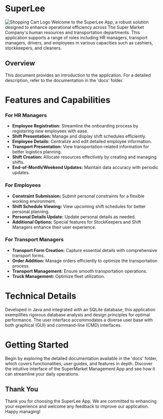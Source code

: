 # SuperLee
![Shopping Cart Logo](images/shopping_cart.png)
Welcome to the SuperLee App, a robust solution designed to enhance operational efficiency across The Super Market Company's human resources and transportation departments. This application supports a range of roles including HR managers, transport managers, drivers, and employees in various capacities such as cashiers, stockkeepers, and cleaners.

## Overview
This document provides an introduction to the application. For a detailed description, refer to the documentation in the 'docs' folder.

# Features and Capabilities

### For HR Managers
- **Employee Registration:** Streamline the onboarding process by registering new employees with ease.
- **Shift Presentation:** Manage and display shift schedules efficiently.
- **Employee Details:** Centralize and edit detailed employee information.
- **Transport Presentation:** View transportation-related information for better logistics planning.
- **Shift Creation:** Allocate resources effectively by creating and managing shifts.
- **End-of-Month/Weekend Updates:** Maintain data accuracy with periodic updates.

### For Employees
- **Constraint Submission:** Submit personal constraints for a flexible working environment.
- **Shift Schedule Viewing:** View upcoming shift schedules for better personal planning.
- **Personal Details Update:** Update personal details as needed.
- **Additional Options:** Special features for StockKeepers and Shift Managers enhance their user experience.

### For Transport Managers
- **Transport Form Creation:** Capture essential details with comprehensive transport forms.
- **Order Addition:** Manage orders efficiently to optimize the transportation process.
- **Transport Management:** Ensure smooth transportation operations.
- **Truck Management:** Optimize fleet utilization.

# Technical Details
Developed in Java and integrated with an SQLite database, this application exemplifies rigorous database analysis and design principles for optimal performance. The user interface accommodates a diverse user base with both graphical (GUI) and command-line (CMD) interfaces.

# Getting Started
Begin by exploring the detailed documentation available in the 'docs' folder, which covers functionalities, user guides, and features in depth. Discover the intuitive interface of the SuperMarket Management App and see how it can streamline your daily operations.

## Thank You
Thank you for choosing the SuperLee App. We are committed to enhancing your experience and welcome any feedback to improve our application. Happy managing!
